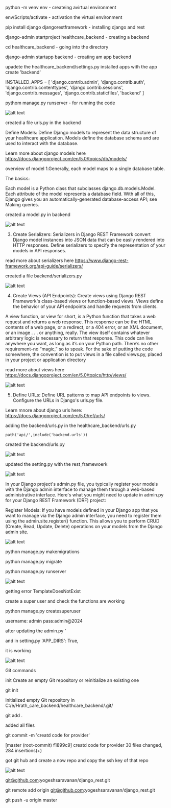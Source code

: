 python -m venv env  - createing avirtual environment

env/Scripts/activate - activation the virtual environment

pip install django djangorestframework  - installing django and rest

django-admin startproject healthcare_backend  - creating a backend 

cd healthcare_backend - going into the directory

django-admin startapp backend - creating am app backend

upadete the healthcare_backend/settings.py installed apps with the app create 'backend'

INSTALLED_APPS = [
    'django.contrib.admin',
    'django.contrib.auth',
    'django.contrib.contenttypes',
    'django.contrib.sessions',
    'django.contrib.messages',
    'django.contrib.staticfiles',
    'backend'
]

pythom manage.py runserver  - for running the code

![alt text](image.png)  

created a file urls.py in the backend

Define Models:
Define Django models to represent the data structure of your healthcare application. Models define the database schema and are used to interact with the database.

Learn more about django models here https://docs.djangoproject.com/en/5.0/topics/db/models/

overview of model 
1.Generally, each model maps to a single database table.

The basics:

Each model is a Python class that subclasses django.db.models.Model.
Each attribute of the model represents a database field.
With all of this, Django gives you an automatically-generated database-access API; see Making queries.


created a model.py in backend

![alt text](image-1.png)

3. Create Serializers:
Serializers in Django REST Framework convert Django model instances into JSON data that can be easily rendered into HTTP responses. Define serializers to specify the representation of your models in API responses.

read more about serializers here https://www.django-rest-framework.org/api-guide/serializers/

created a file backend/serializers.py

![alt text](image-2.png)


4. Create Views (API Endpoints):
Create views using Django REST Framework's class-based views or function-based views. Views define the behavior of your API endpoints and handle requests from clients.

A view function, or view for short, is a Python function that takes a web request and returns a web response. This response can be the HTML contents of a web page, or a redirect, or a 404 error, or an XML document, or an image . . . or anything, really. The view itself contains whatever arbitrary logic is necessary to return that response. This code can live anywhere you want, as long as it’s on your Python path. There’s no other requirement–no “magic,” so to speak. For the sake of putting the code somewhere, the convention is to put views in a file called views.py, placed in your project or application directory

read more about views here https://docs.djangoproject.com/en/5.0/topics/http/views/

![alt text](image-3.png)

5. Define URLs:
Define URL patterns to map API endpoints to views. Configure the URLs in Django's urls.py file.

Learn mnore about django urls here: https://docs.djangoproject.com/en/5.0/ref/urls/

adding the backend/urls.py in the healthcare_backend/urls.py 

    path('api/',include('backend.urls'))

created the backend/urls.py 

![alt text](image-4.png)

updated the setting.py with the rest_framewoerk

![alt text](image-5.png)



In your Django project's admin.py file, you typically register your models with the Django admin interface to manage them through a web-based administrative interface. Here's what you might need to update in admin.py for your Django REST Framework (DRF) project:

Register Models:
If you have models defined in your Django app that you want to manage via the Django admin interface, you need to register them using the admin.site.register() function. This allows you to perform CRUD (Create, Read, Update, Delete) operations on your models from the Django admin site.

![alt text](image-6.png)

python manage.py makemigrations

python manage.py migrate

python manage.py runserver

![alt text](image-7.png)

getting error TemplateDoesNotExist


create a super user and check the functions are working

python manage.py createsuperuser

username: admin
pass:admin@2024


after updating the admin.py '

and in setting.py         'APP_DIRS': True,

it is working

![alt text](image-8.png)


Git commands

init      Create an empty Git repository or reinitialize an existing one

git init 

Initialized empty Git repository in C:/e/Hrath_care_backend/healthcare_backend/.git/

git add .

added all files

git commit -m 'creatd code for provider'

[master (root-commit) f1899c9] creatd code for provider
 30 files changed, 284 insertions(+)

 got git hub and create a now repo and copy the ssh key of that repo 

![alt text](image-9.png)

 git@github.com:yogeshsaravanan/django_rest.git

 git remote add origin git@github.com:yogeshsaravanan/django_rest.git

 git push -u origin master